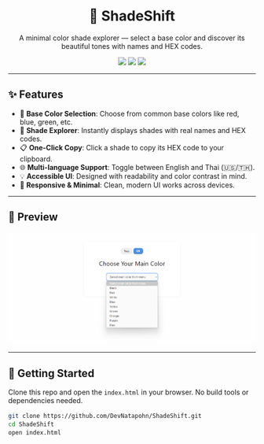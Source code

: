 <h1 align="center">🎨 ShadeShift</h1>
<p align="center">
  A minimal color shade explorer — select a base color and discover its beautiful tones with names and HEX codes.
</p>

<p align="center">
  <img src="https://img.shields.io/badge/HTML5-%23E34F26.svg?&style=flat&logo=html5&logoColor=white"/>
  <img src="https://img.shields.io/badge/CSS3-%231572B6.svg?&style=flat&logo=css3&logoColor=white"/>
  <img src="https://img.shields.io/badge/JavaScript-%23F7DF1E.svg?&style=flat&logo=javascript&logoColor=black"/>
</p>

---

## ✨ Features

- 🎯 **Base Color Selection**: Choose from common base colors like red, blue, green, etc.
- 🌈 **Shade Explorer**: Instantly displays shades with real names and HEX codes.
- 📋 **One-Click Copy**: Click a shade to copy its HEX code to your clipboard.
- 🌐 **Multi-language Support**: Toggle between English and Thai (🇺🇸/🇹🇭).
- 💡 **Accessible UI**: Designed with readability and color contrast in mind.
- 📱 **Responsive & Minimal**: Clean, modern UI works across devices.

---

## 📸 Preview

<img src="./preview.png" alt="ShadeShift Screenshot" width="700"/>

---

## 🚀 Getting Started

Clone this repo and open the `index.html` in your browser. No build tools or dependencies needed.

```bash
git clone https://github.com/DevNatapohn/ShadeShift.git
cd ShadeShift
open index.html